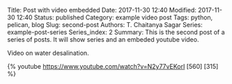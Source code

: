 Title: Post with video embedded
Date: 2017-11-30 12:40
Modified: 2017-11-30 12:40
Status: published
Category: example video post
Tags: python, pelican, blog
Slug: second-post
Authors: T. Chaitanya Sagar
Series: example-post-series
Series_index: 2
Summary: This is the second post of a series of posts. It will show series and an embeded youtube video.

Video on water desalination.

{% youtube https://www.youtube.com/watch?v=N2y77vEKorI [560] [315] %}

